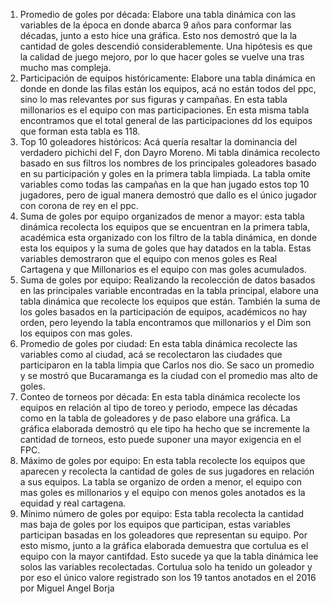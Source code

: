 1. Promedio de goles por década: Elabore una tabla dinámica con las variables de la época en donde abarca 9 años para conformar las décadas, junto a esto hice una gráfica. Esto nos demostró que la la cantidad de goles descendió considerablemente. Una hipótesis es que la calidad de juego mejoro, por lo que hacer goles se vuelve una tras mucho mas compleja.
2. Participación de equipos históricamente: Elabore una tabla dinámica en donde en donde las filas están los equipos, acá no están todos del ppc, sino lo mas relevantes por sus figuras y campañas. En esta tabla millonarios es el equipo con mas participaciones. En esta misma tabla encontramos que el total general de las participaciones dd los equipos que forman esta tabla es 118.
3. Top 10 goleadores históricos: Acá quería resaltar la dominancia del verdadero pichichi del F, don Dayro Moreno. Mi tabla dinámica recolecto basado en sus filtros los nombres de los principales goleadores basado en su participación y goles en la primera tabla limpiada. La tabla omite variables como todas las campañas en la que han jugado estos top 10 jugadores, pero de igual manera demostró que dallo es el único jugador con corona de rey en el ppc.
4. Suma de goles por equipo organizados de menor a mayor: esta tabla dinámica recolecta los equipos que se encuentran en la primera tabla, académica esta organizado con los filtro de la tabla dinámica, en donde esta los equipos y la suma de goles que hay datados en la tabla. Estas variables demostraron que el equipo con menos goles es Real Cartagena y que Millonarios es el equipo con mas goles acumulados.
5. Suma de goles por equipo: Realizando la recolección de datos basados en las principales variable encontradas en la tabla principal, elabore una tabla dinámica que recolecte los equipos que están. También la suma de los goles basados en la participación de equipos, académicos no hay orden, pero leyendo la tabla encontramos que millonarios y el Dim son los equipos con mas goles.
6. Promedio de goles por ciudad: En esta tabla dinámica recolecte las variables como al ciudad, acá se recolectaron las ciudades que participaron en la tabla limpia que Carlos nos dio. Se saco un promedio y se mostró que Bucaramanga es la ciudad con el promedio mas alto de goles.
7. Conteo de torneos por década: En esta tabla dinámica recolecte los equipos en relación al tipo de toreo y periodo, empece las décadas como en la tabla de goleadores y de paso elabore una gráfica. La gráfica elaborada demostró qu ele tipo ha hecho que se incremente la cantidad de torneos, esto puede suponer una mayor exigencia en el FPC.
8. Máximo de goles por equipo: En esta tabla recolecte los equipos que aparecen y recolecta la cantidad de goles de sus jugadores en relación a sus equipos. La tabla se organizo de orden a menor, el equipo con mas goles es millonarios y el equipo con menos goles anotados es la equidad y real cartagena.
9. Mínimo número de goles por equipo: Esta tabla recolecta la cantidad mas baja de goles por los equipos que participan, estas variables participan basadas en los goleadores que representan su equipo. Por esto mismo, junto a la gráfica elaborada demuestra que cortulua es el equipo con la mayor cantifdad. Esto sucede ya que la tabla dinámica lee solos las variables recolectadas. Cortulua solo ha tenido un goleador y por eso el único valore registrado son los 19 tantos anotados en el 2016 por Miguel Angel Borja
